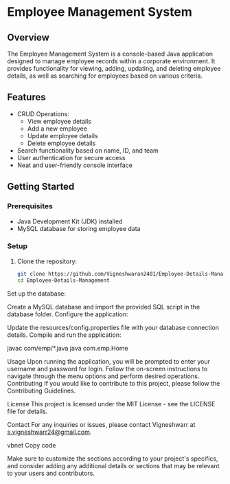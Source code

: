 # Employee Management System

## Overview
The Employee Management System is a console-based Java application designed to manage employee records within a corporate environment. It provides functionality for viewing, adding, updating, and deleting employee details, as well as searching for employees based on various criteria.

## Features
- CRUD Operations:
  - View employee details
  - Add a new employee
  - Update employee details
  - Delete employee details
- Search functionality based on name, ID, and team
- User authentication for secure access
- Neat and user-friendly console interface

## Getting Started
### Prerequisites
- Java Development Kit (JDK) installed
- MySQL database for storing employee data

### Setup
1. Clone the repository:
   ```bash
   git clone https://github.com/Vigneshwaran2401/Employee-Details-Management.git
   cd Employee-Details-Management
Set up the database:

Create a MySQL database and import the provided SQL script in the database folder.
Configure the application:

Update the resources/config.properties file with your database connection details.
Compile and run the application:

javac com/emp/*.java
java com.emp.Home

Usage
Upon running the application, you will be prompted to enter your username and password for login.
Follow the on-screen instructions to navigate through the menu options and perform desired operations.
Contributing
If you would like to contribute to this project, please follow the Contributing Guidelines.

License
This project is licensed under the MIT License - see the LICENSE file for details.

Contact
For any inquiries or issues, please contact Vigneshwarr at s.vigneshwarr24@gmail.com.

vbnet
Copy code

Make sure to customize the sections according to your project's specifics, and consider adding any additional details or sections that may be relevant to your users and contributors.

